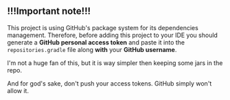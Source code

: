 ## !!!Important note!!!

This project is using GitHub's package system for its dependencies management. Therefore, before adding this project to your IDE you should generate a **GitHub personal access token** and paste it into the `repositories.gradle` file along **with** your **GitHub username**.

I'm not a huge fan of this, but it is way simpler then keeping some jars in the repo.

And for god's sake, don't push your access tokens. GitHub simply won't allow it.
